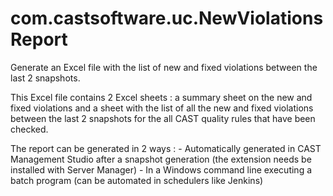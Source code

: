 # com.castsoftware.uc.NewViolationsReport
Generate an Excel file with the list of new and fixed violations between the last 2 snapshots.

This Excel file contains 2 Excel sheets : a summary sheet on the new and fixed violations and a sheet with the list of all the new and 	fixed violations between the last 2 snapshots for the all CAST quality rules that have been checked.

The report can be generated in 2 ways :
    - Automatically generated in CAST Management Studio after a snapshot generation (the extension needs be installed with Server Manager)
    - In a Windows command line executing a batch program (can be automated in schedulers like Jenkins)
